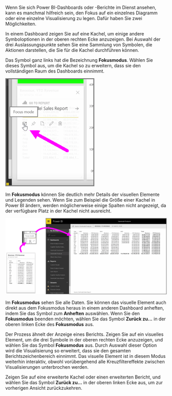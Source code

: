 Wenn Sie sich Power BI-Dashboards oder -Berichte im Dienst ansehen, kann es manchmal hilfreich sein, den Fokus auf ein einzelnes Diagramm oder eine einzelne Visualisierung zu legen. Dafür haben Sie zwei Möglichkeiten.

In einem Dashboard zeigen Sie auf eine Kachel, um einige andere Symboloptionen in der oberen rechten Ecke anzuzeigen. Bei Auswahl der drei Auslassungspunkte sehen Sie eine Sammlung von Symbolen, die Aktionen darstellen, die Sie für die Kachel durchführen können.

Das Symbol ganz links hat die Bezeichnung **Fokusmodus**. Wählen Sie dieses Symbol aus, um die Kachel so zu erweitern, dass sie den vollständigen Raum des Dashboards einnimmt.

![](media/4-4b-display-visuals-tiles-fullscreen/4-4b_1.png)

Im **Fokusmodus** können Sie deutlich mehr Details der visuellen Elemente und Legenden sehen. Wenn Sie zum Beispiel die Größe einer Kachel in Power BI ändern, werden möglicherweise einige Spalten nicht angezeigt, da der verfügbare Platz in der Kachel nicht ausreicht.

![](media/4-4b-display-visuals-tiles-fullscreen/4-4b_2.png)

Im **Fokusmodus** sehen Sie alle Daten. Sie können das visuelle Element auch direkt aus dem Fokusmodus heraus in einem anderen Dashboard anheften, indem Sie das Symbol zum **Anheften** auswählen. Wenn Sie den **Fokusmodus** beenden möchten, wählen Sie das Symbol **Zurück zu...** in der oberen linken Ecke des **Fokusmodus** aus.

Der Prozess ähnelt der Anzeige eines Berichts. Zeigen Sie auf ein visuelles Element, um die drei Symbole in der oberen rechten Ecke anzuzeigen, und wählen Sie das Symbol **Fokusmodus** aus. Durch Auswahl dieser Option wird die Visualisierung so erweitert, dass sie den gesamten Berichtszeichenbereich einnimmt. Das visuelle Element ist in diesem Modus weiterhin interaktiv, obwohl vorübergehend alle Kreuzfiltereffekte zwischen Visualisierungen unterbrochen werden.

Zeigen Sie auf eine erweiterte Kachel oder einen erweiterten Bericht, und wählen Sie das Symbol **Zurück zu...** in der oberen linken Ecke aus, um zur vorherigen Ansicht zurückzukehren.

